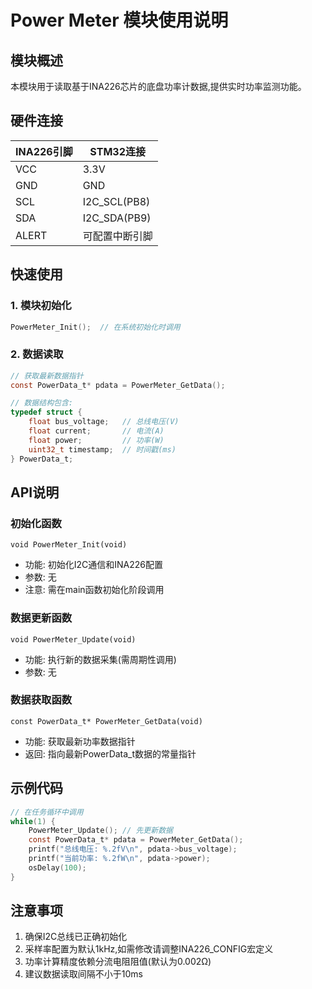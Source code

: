 # Power Meter 模块使用说明

## 模块概述

本模块用于读取基于INA226芯片的底盘功率计数据,提供实时功率监测功能。

## 硬件连接

| INA226引脚 | STM32连接      |
| ---------- | -------------- |
| VCC        | 3.3V           |
| GND        | GND            |
| SCL        | I2C_SCL(PB8)   |
| SDA        | I2C_SDA(PB9)   |
| ALERT      | 可配置中断引脚  |

## 快速使用

### 1. 模块初始化

```c
PowerMeter_Init();  // 在系统初始化时调用
```

### 2. 数据读取

```c
// 获取最新数据指针
const PowerData_t* pdata = PowerMeter_GetData();

// 数据结构包含:
typedef struct {
    float bus_voltage;   // 总线电压(V)
    float current;       // 电流(A) 
    float power;         // 功率(W)
    uint32_t timestamp;  // 时间戳(ms)
} PowerData_t;
```

## API说明

### 初始化函数

`void PowerMeter_Init(void)`

- 功能: 初始化I2C通信和INA226配置
- 参数: 无
- 注意: 需在main函数初始化阶段调用

### 数据更新函数

`void PowerMeter_Update(void)`

- 功能: 执行新的数据采集(需周期性调用)
- 参数: 无

### 数据获取函数

`const PowerData_t* PowerMeter_GetData(void)`

- 功能: 获取最新功率数据指针
- 返回: 指向最新PowerData_t数据的常量指针

## 示例代码

```c
// 在任务循环中调用
while(1) {
    PowerMeter_Update(); // 先更新数据
    const PowerData_t* pdata = PowerMeter_GetData();
    printf("总线电压: %.2fV\n", pdata->bus_voltage);
    printf("当前功率: %.2fW\n", pdata->power);
    osDelay(100);
}
```

## 注意事项

1. 确保I2C总线已正确初始化
2. 采样率配置为默认1kHz,如需修改请调整INA226_CONFIG宏定义
3. 功率计算精度依赖分流电阻阻值(默认为0.002Ω)
4. 建议数据读取间隔不小于10ms
